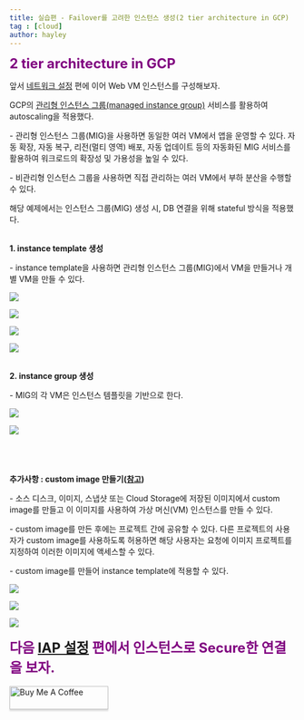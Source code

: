 ```yaml
---
title: 실습편 - Failover를 고려한 인스턴스 생성(2 tier architecture in GCP)
tag : [cloud]
author: hayley
---
```


<font size="5" color="purple"><b>2 tier architecture in GCP</b></font>
<p> 앞서 <a href="https://hayleyshim.github.io/blog/gcp2">네트워크 설정</a> 편에 이어 Web VM 인스턴스를 구성해보자.
<p> GCP의 <a href="https://cloud.google.com/compute/docs/instance-groups">관리형 인스턴스 그룹(managed instance group)</a> 서비스를 활용하여 autoscaling을 적용했다.
<p> - 관리형 인스턴스 그룹(MIG)을 사용하면 동일한 여러 VM에서 앱을 운영할 수 있다. 자동 확장, 자동 복구, 리전(멀티 영역) 배포, 자동 업데이트 등의 자동화된 MIG 서비스를 활용하여 워크로드의 확장성 및 가용성을 높일 수 있다.
<p> - 비관리형 인스턴스 그룹을 사용하면 직접 관리하는 여러 VM에서 부하 분산을 수행할 수 있다.    
<br>
<p> 해당 예제에서는 인스턴스 그룹(MIG) 생성 시, DB 연결을 위해 stateful 방식을 적용했다.  
<br>
<br>
<p><b>1. instance template 생성</b> 
<p>- instance template을 사용하면 관리형 인스턴스 그룹(MIG)에서 VM을 만들거나 개별 VM을 만들 수 있다.  
<p><img src="https://github.com/hayleyshim/hayleyshim.github.io/blob/master/assets/images/projects/instance6.PNG?raw=true"> 
<p><img src="https://github.com/hayleyshim/hayleyshim.github.io/blob/master/assets/images/projects/instance7.PNG?raw=true"> 
<p><img src="https://github.com/hayleyshim/hayleyshim.github.io/blob/master/assets/images/projects/instance8.PNG?raw=true"> 
<p><img src="https://github.com/hayleyshim/hayleyshim.github.io/blob/master/assets/images/projects/instance9.PNG?raw=true">
<br>  
<br>   
<p><b>2. instance group 생성</b>    
<p>- MIG의 각 VM은 인스턴스 템플릿을 기반으로 한다.  
<p><img src="https://github.com/hayleyshim/hayleyshim.github.io/blob/master/assets/images/projects/instance10.PNG?raw=true"> 
<p><img src="https://github.com/hayleyshim/hayleyshim.github.io/blob/master/assets/images/projects/instance11.PNG?raw=true"> 
<br>  
<br>
<br>  
<br>  
<br><b>추가사항 : custom image 만들기(<a href="https://cloud.google.com/compute/docs/images/create-delete-deprecate-private-images#prepare_instance_for_image">참고</a>)</b>
<p>- 소스 디스크, 이미지, 스냅샷 또는 Cloud Storage에 저장된 이미지에서 custom image를 만들고 이 이미지를 사용하여 가상 머신(VM) 인스턴스를 만들 수 있다.
<p>- custom image를 만든 후에는 프로젝트 간에 공유할 수 있다. 다른 프로젝트의 사용자가 custom image를 사용하도록 허용하면 해당 사용자는 요청에 이미지 프로젝트를 지정하여 이러한 이미지에 액세스할 수 있다.  
<p>- custom image를 만들어 instance template에 적용할 수 있다.
<p><img src="https://github.com/hayleyshim/hayleyshim.github.io/blob/master/assets/images/projects/instance12.PNG?raw=true"> 
<p><img src="https://github.com/hayleyshim/hayleyshim.github.io/blob/master/assets/images/projects/instance13.PNG?raw=true"> 
<p><img src="https://github.com/hayleyshim/hayleyshim.github.io/blob/master/assets/images/projects/instance14.PNG?raw=true">       
<br>  
<br>
<font size="5" color="purple"><b>다음 <a href="https://hayleyshim.github.io/blog/gcp4">IAP 설정</a> 편에서 인스턴스로 Secure한 연결을 보자.</b></font>
<br>
<br> 
<a href="https://www.buymeacoffee.com/yhshim17" target="_blank"><img src="https://www.buymeacoffee.com/assets/img/custom_images/orange_img.png" alt="Buy Me A Coffee" style="height: 41px !important;width: 174px !important;box-shadow: 0px 3px 2px 0px rgba(190, 190, 190, 0.5) !important;-webkit-box-shadow: 0px 3px 2px 0px rgba(190, 190, 190, 0.5) !important;" ></a>
